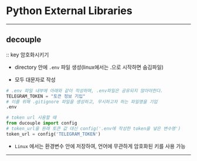 # Python External Libraries

---

## decouple

:: key 암호화시키기

- directory 안에 `.env` 파일 생성(linux에서는 .으로 시작하면 숨김파일)

- 모두 대문자로 작성

```python
# .env 파일 내부에 아래와 같이 작성하며, .env파일은 공유되지 않아야한다.
TELEGRAM_TOKEN = "토큰 정보 기입"
# 이를 위해 .gitignore 파일을 생성하고, 무시하고자 하는 파일명을 기입
.env
```

```python
# token url 사용할 때
from ducouple import config
# token_url을 원래 토큰 값 대신 config('.env에 작성한 token을 넣은 변수명')
token_url = config('TELEGRAM_TOKEN')
```

- `Linux` 에서는 환경변수 안에 저장하여, 언어에 무관하게 암호화된 키를 사용 가능

---

